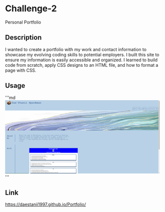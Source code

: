 # Challenge-2

Personal Portfolio

## Description

I wanted to create a portfolio with my work and contact information to showcase my evolving coding skills to potential employers. I built this site to ensure my information is easily accessible and organized. I learned to build code from scratch, apply CSS designs to an HTML file, and how to format a page with CSS.

## Usage

'''md
![alt text](assets/images/Screenshot.PNG)
'''

## Link

https://daestanii1997.github.io/Portfolio/